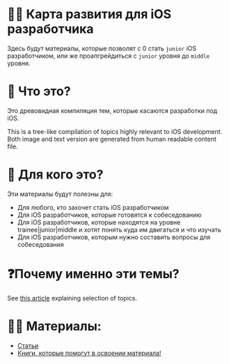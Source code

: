 # 👨‍💻 Карта развития для iOS разработчика

Здесь будут материалы, которые позволят с 0 стать `junior` iOS разработчиком, или же проапгрейдиться с `junior` уровня до `middle` уровня.

# 🤔 Что это?

Это древовидная компиляция тем, которые касаются разработки под iOS.

This is a tree-like compilation of topics highly relevant to iOS development. Both image and text version are generated from human readable content file.

# 👀 Для кого это?

Эти материалы будут полезны для:
* Для любого, кто захочет стать iOS разработчиком
* Для iOS разработчиков, которые готовятся к собеседованию
* Для iOS разработчиков, которые находятся на уровне trainee|junior|middle и хотят понять куда им двигаться и что изучать
* Для iOS разработчиков, которым нужно составить вопросы для собеседования

# ❓Почему именно эти темы?

See [this article](https://medium.com/ios-os-x-development/ios-developer-roadmap-c9a24f413457) explaining selection of topics.

# 👨‍🎓 Материалы:
- [Статьи](https://github.com/SomeStay07/iOS-Developer-Roadmap/blob/roadmap/main/Articles.md)
- [Книги, которые помогут в освоении материала!]()
